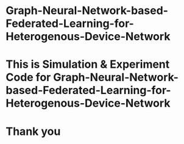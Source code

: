 # Graph-Neural-Network-based-Federated-Learning-for-Heterogenous-Device-Network
# This is Simulation & Experiment Code for Graph-Neural-Network-based-Federated-Learning-for-Heterogenous-Device-Network
# Thank you